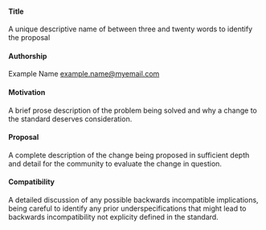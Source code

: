 #### **Title**
A unique descriptive name of between three and twenty words to identify the proposal

#### **Authorship**
Example Name example.name@myemail.com

#### **Motivation**
A brief prose description of the problem being solved and why a change to the standard deserves consideration.

#### **Proposal**
A complete description of the change being proposed in sufficient depth and detail for the community to evaluate the change in question.

#### **Compatibility**
A detailed discussion of any possible backwards incompatible implications, being careful to identify any prior underspecifications that might lead to backwards incompatibility not explicity defined in the standard.
